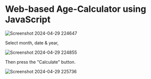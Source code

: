 # Web-based Age-Calculator using JavaScript





![Screenshot 2024-04-29 224647](https://github.com/RedwanParvez100/Age-Calculator/assets/106326119/37dfa25a-2f0e-4700-b58f-2ae30f41f754)

Select month, date & year,



![Screenshot 2024-04-29 224855](https://github.com/RedwanParvez100/Age-Calculator/assets/106326119/9a10f968-6916-4ea3-a107-2a39d3a6ee1d)


Then press the "Calculate" button.


![Screenshot 2024-04-29 225736](https://github.com/RedwanParvez100/Age-Calculator/assets/106326119/8b0db252-4d6a-4d66-80dd-58683a11e567)
